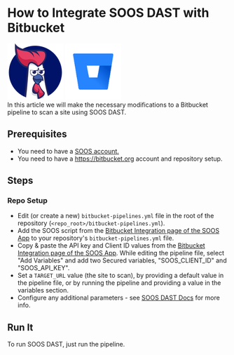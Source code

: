 # How to Integrate SOOS DAST with Bitbucket
<div>
<img src="../assets/img/SOOS-Icon.png" alt="SOOS" width="128" height="128">
<img src="../assets/img/bitbucket.png" alt="Bitbucket" width="128" height="128">
</div>
In this article we will make the necessary modifications to a Bitbucket pipeline to scan a site using SOOS DAST.

## Prerequisites

- You need to have a [SOOS account.](https://app.soos.io/register)
- You need to have a https://bitbucket.org account and repository setup.

## Steps

### **Repo Setup**
* Edit (or create a new) `bitbucket-pipelines.yml` file in the root of the repository (`<repo_root>/bitbucket-pipelines.yml`).
* Add the SOOS script from the [Bitbucket Integration page of the SOOS App](https://app.soos.io/integrate/dast?id=bitbucket) to your repository's `bitbucket-pipelines.yml` file.
* Copy & paste the API key and Client ID values from the [Bitbucket Integration page of the SOOS App](https://app.soos.io/integrate/dast?id=bitbucket). While editing the pipeline file, select "Add Variables" and add two Secured variables, "SOOS_CLIENT_ID" and "SOOS_API_KEY".
* Set a `TARGET_URL` value (the site to scan), by providing a default value in the pipeline file, or by running the pipeline and providing a value in the variables section.
* Configure any additional parameters - see [SOOS DAST Docs](https://github.com/soos-io/soos-dast) for more info.

## Run It
To run SOOS DAST, just run the pipeline.
